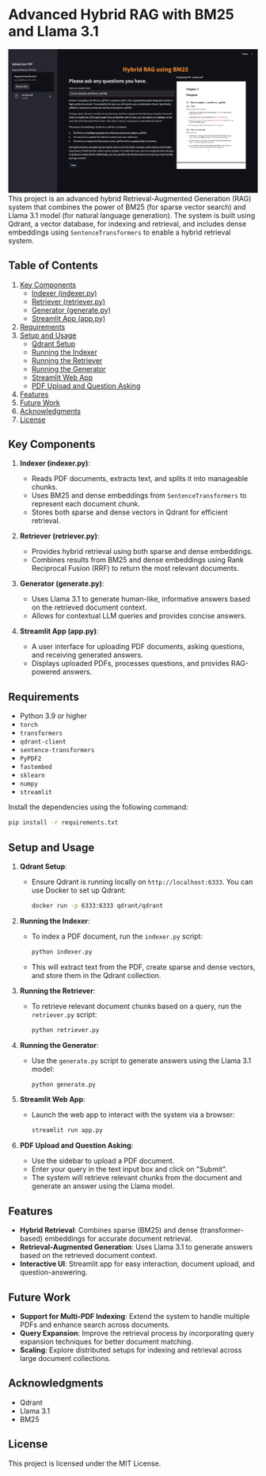 # Advanced Hybrid RAG with BM25 and Llama 3.1
![screenshot](img/screenshot.png)
This project is an advanced hybrid Retrieval-Augmented Generation (RAG) system that combines the power of BM25 (for sparse vector search) and Llama 3.1 model (for natural language generation). The system is built using Qdrant, a vector database, for indexing and retrieval, and includes dense embeddings using `SentenceTransformers` to enable a hybrid retrieval system.
## Table of Contents
1. [Key Components](#key-components)
   - [Indexer (indexer.py)](#indexer-indexerpy)
   - [Retriever (retriever.py)](#retriever-retrieverpy)
   - [Generator (generate.py)](#generator-generatepy)
   - [Streamlit App (app.py)](#streamlit-app-apppy)
2. [Requirements](#requirements)
3. [Setup and Usage](#setup-and-usage)
   - [Qdrant Setup](#qdrant-setup)
   - [Running the Indexer](#running-the-indexer)
   - [Running the Retriever](#running-the-retriever)
   - [Running the Generator](#running-the-generator)
   - [Streamlit Web App](#streamlit-web-app)
   - [PDF Upload and Question Asking](#pdf-upload-and-question-asking)
4. [Features](#features)
5. [Future Work](#future-work)
6. [Acknowledgments](#acknowledgments)
7. [License](#license)

## Key Components

1. **Indexer (indexer.py)**:
   - Reads PDF documents, extracts text, and splits it into manageable chunks.
   - Uses BM25 and dense embeddings from `SentenceTransformers` to represent each document chunk.
   - Stores both sparse and dense vectors in Qdrant for efficient retrieval.

2. **Retriever (retriever.py)**:
   - Provides hybrid retrieval using both sparse and dense embeddings.
   - Combines results from BM25 and dense embeddings using Rank Reciprocal Fusion (RRF) to return the most relevant documents.

3. **Generator (generate.py)**:
   - Uses Llama 3.1 to generate human-like, informative answers based on the retrieved document context.
   - Allows for contextual LLM queries and provides concise answers.

4. **Streamlit App (app.py)**:
   - A user interface for uploading PDF documents, asking questions, and receiving generated answers.
   - Displays uploaded PDFs, processes questions, and provides RAG-powered answers.

## Requirements

- Python 3.9 or higher
- `torch`
- `transformers`
- `qdrant-client`
- `sentence-transformers`
- `PyPDF2`
- `fastembed`
- `sklearn`
- `numpy`
- `streamlit`

Install the dependencies using the following command:

```bash
pip install -r requirements.txt
```

## Setup and Usage

1. **Qdrant Setup**:
   - Ensure Qdrant is running locally on `http://localhost:6333`. You can use Docker to set up Qdrant:

     ```bash
     docker run -p 6333:6333 qdrant/qdrant
     ```

2. **Running the Indexer**:
   - To index a PDF document, run the `indexer.py` script:

     ```bash
     python indexer.py
     ```

   - This will extract text from the PDF, create sparse and dense vectors, and store them in the Qdrant collection.

3. **Running the Retriever**:
   - To retrieve relevant document chunks based on a query, run the `retriever.py` script:

     ```bash
     python retriever.py
     ```

4. **Running the Generator**:
   - Use the `generate.py` script to generate answers using the Llama 3.1 model:

     ```bash
     python generate.py
     ```

5. **Streamlit Web App**:
   - Launch the web app to interact with the system via a browser:

     ```bash
     streamlit run app.py
     ```

6. **PDF Upload and Question Asking**:
   - Use the sidebar to upload a PDF document.
   - Enter your query in the text input box and click on "Submit".
   - The system will retrieve relevant chunks from the document and generate an answer using the Llama model.

## Features

- **Hybrid Retrieval**: Combines sparse (BM25) and dense (transformer-based) embeddings for accurate document retrieval.
- **Retrieval-Augmented Generation**: Uses Llama 3.1 to generate answers based on the retrieved document context.
- **Interactive UI**: Streamlit app for easy interaction, document upload, and question-answering.

## Future Work

- **Support for Multi-PDF Indexing**: Extend the system to handle multiple PDFs and enhance search across documents.
- **Query Expansion**: Improve the retrieval process by incorporating query expansion techniques for better document matching.
- **Scaling**: Explore distributed setups for indexing and retrieval across large document collections.

## Acknowledgments

- Qdrant
- Llama 3.1
- BM25

## License

This project is licensed under the MIT License.

